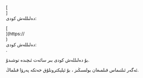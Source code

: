 [<br host>]<br action>دەلىللەش كودى:<br code>

[<br host>](https://<br host>)<br action>دەلىللەش كودى:<br code>.

بۇ دەلىللەش كودى بىر سائەت ئىچىدە توشىدۇ.

ئەگەر ئىلتىماس قىلمىغان بولسىڭىز ، بۇ ئېلېكترونلۇق خەتكە پەرۋا قىلماڭ.